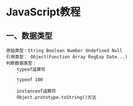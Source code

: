 # JavaScript教程
## 一、数据类型
    原始类型：String Boolean Number Undefined Null
    引用类型： Object(Function Array RegExp Date...)
    判断数据类型：
        typeof运算符
        `
        typeof 100
        `
        instanceof运算符
        Object.prototype.toString()方法
